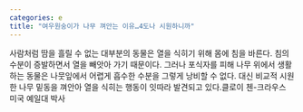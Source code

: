 ```yaml
---
categories: e
title: "여우원숭이가 나무 껴안는 이유…4도나 시원하니까"
---
```

사람처럼 땀을 흘릴 수 없는 대부분의 동물은 열을 식히기 위해 몸에 침을 바른다. 침의 수분이 증발하면서 열을 빼앗아 가기 때문이다. 그러나 포식자를 피해 나무 위에서 생활하는 동물은 나뭇잎에서 어렵게 흡수한 수분을 그렇게 낭비할 수 없다. 대신 비교적 시원한 나무 밑동을 껴안아 열을 식히는 행동이 잇따라 발견되고 있다.클로이 첸-크라우스 미국 예일대 박사